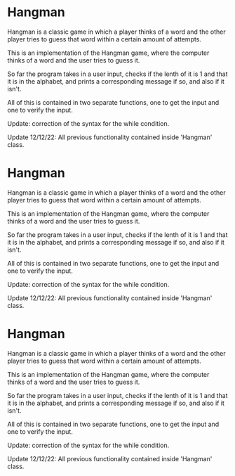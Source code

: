 # Hangman
Hangman is a classic game in which a player thinks of a word and the other player tries to guess that word within a certain amount of attempts.

This is an implementation of the Hangman game, where the computer thinks of a word and the user tries to guess it. 

So far the program takes in a user input, checks if the lenth of it is 1 and that it is in the alphabet, and prints a corresponding message if so, and also if it isn't.

All of this is contained in two separate functions, one to get the input and one to verify the input.

Update: correction of the syntax for the while condition.

Update 12/12/22:
All previous functionality contained inside 'Hangman' class.

# Hangman
Hangman is a classic game in which a player thinks of a word and the other player tries to guess that word within a certain amount of attempts.

This is an implementation of the Hangman game, where the computer thinks of a word and the user tries to guess it. 

So far the program takes in a user input, checks if the lenth of it is 1 and that it is in the alphabet, and prints a corresponding message if so, and also if it isn't.

All of this is contained in two separate functions, one to get the input and one to verify the input.

Update: correction of the syntax for the while condition.

Update 12/12/22:
All previous functionality contained inside 'Hangman' class.

# Hangman
Hangman is a classic game in which a player thinks of a word and the other player tries to guess that word within a certain amount of attempts.

This is an implementation of the Hangman game, where the computer thinks of a word and the user tries to guess it. 

So far the program takes in a user input, checks if the lenth of it is 1 and that it is in the alphabet, and prints a corresponding message if so, and also if it isn't.

All of this is contained in two separate functions, one to get the input and one to verify the input.

Update: correction of the syntax for the while condition.

Update 12/12/22:
All previous functionality contained inside 'Hangman' class.

